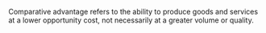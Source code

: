 Comparative advantage refers to the ability to produce goods and services at a lower opportunity cost, not necessarily at a greater volume or quality.
